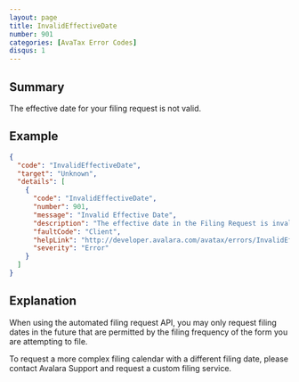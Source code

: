 ```yaml
---
layout: page
title: InvalidEffectiveDate
number: 901
categories: [AvaTax Error Codes]
disqus: 1
---
```


## Summary

The effective date for your filing request is not valid.

## Example

```json
{
  "code": "InvalidEffectiveDate",
  "target": "Unknown",
  "details": [
    {
      "code": "InvalidEffectiveDate",
      "number": 901,
      "message": "Invalid Effective Date",
      "description": "The effective date in the Filing Request is invalid.  Please call the cycle safe api to view valid effective dates.",
      "faultCode": "Client",
      "helpLink": "http://developer.avalara.com/avatax/errors/InvalidEffectiveDate",
      "severity": "Error"
    }
  ]
}
```

## Explanation

When using the automated filing request API, you may only request filing dates in the future that are permitted by the filing frequency of the form you are attempting to file.

To request a more complex filing calendar with a different filing date, please contact Avalara Support and request a custom filing service.
